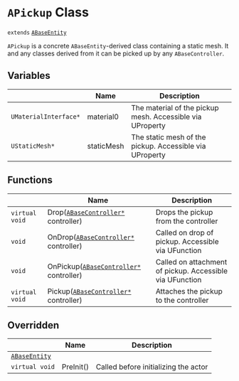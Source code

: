 # `APickup` Class

`extends` [`ABaseEntity`](./ABaseEntity.md)

`APickup` is a concrete `ABaseEntity`-derived class containing a static mesh. It and any classes derived from it can be picked up by any `ABaseController`.

## Variables

|  | Name | Description |
| --- | --- | --- |
| `UMaterialInterface*` | material0 | The material of the pickup mesh. Accessible via UProperty |
| `UStaticMesh*` | staticMesh | The static mesh of the pickup. Accessible via UProperty |

## Functions

|  | Name | Description |
| --- | --- | --- |
| `virtual void` | Drop([`ABaseController*`](./ABaseController.md) controller) | Drops the pickup from the controller |
| `void` | OnDrop([`ABaseController*`](./ABaseController.md) controller) | Called on drop of pickup. Accessible via UFunction |
| `void` | OnPickup([`ABaseController*`](./ABaseController.md) controller) | Called on attachment of pickup. Accessible via UFunction |
| `virtual void` | Pickup([`ABaseController*`](./ABaseController.md) controller) | Attaches the pickup to the controller |

## Overridden
|  | Name | Description |
| --- | --- | --- |
| [`ABaseEntity`](./ABaseEntity.md) | | |
| `virtual void` | PreInit() | Called before initializing the actor |

